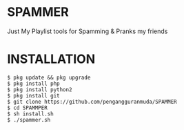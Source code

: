 # SPAMMER
Just My Playlist tools for Spamming &amp; Pranks my friends
# INSTALLATION
```
$ pkg update && pkg upgrade
$ pkg install php
$ pkg install python2
$ pkg install git
$ git clone https://github.com/pengangguranmuda/SPAMMER
$ cd SPAMMPER
$ sh install.sh
$ ./spammer.sh
```
